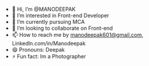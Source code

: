 - 👋 Hi, I’m @MANODEEPAK
- 👀 I’m interested in Front-end Developer
- 🌱 I’m currently pursuing MCA
- 💞️ I’m looking to collaborate on Front-end
- 📫 How to reach me by manodeepak601@gmail.com, Linkedln.com/in/Manodeepak
- 😄 Pronouns: Deepak
- ⚡ Fun fact: Im a Photographer    

<!---
MANODEEPAK1729/MANODEEPAK1729 is a ✨ special ✨ repository because its `README.md` (this file) appears on your GitHub profile.
You can click the Preview link to take a look at your changes.
--->
